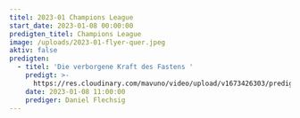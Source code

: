 ```yaml
---
titel: 2023-01 Champions League
start_date: 2023-01-08 00:00:00
predigten_titel: Champions League
image: /uploads/2023-01-flyer-quer.jpeg
aktiv: false
predigten:
  - titel: 'Die verborgene Kraft des Fastens '
    predigt: >-
      https://res.cloudinary.com/mavuno/video/upload/v1673426303/predigten/2023-01%20Champions%20League/2023-01-08_Predigt_Champions_League_1_-_Die_verborgene_Kraft_des_Fastens.mp3
    date: 2023-01-08 11:00:00
    prediger: Daniel Flechsig
---
```

